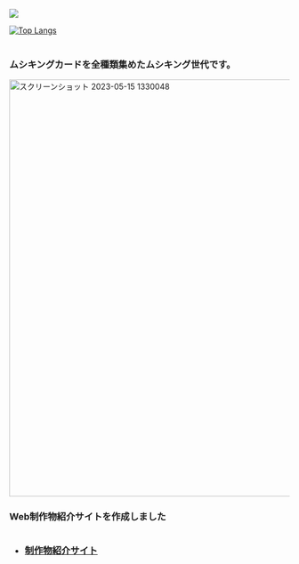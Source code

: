 
<!--
**o-zack-0390/o-zack-0390** is a ✨ _special_ ✨ repository because its `README.md` (this file) appears on your GitHub profile.

Here are some ideas to get you started:

- 🔭 I’m currently working on ...
- 🌱 I’m currently learning ...
- 👯 I’m looking to collaborate on ...
- 🤔 I’m looking for help with ...
- 💬 Ask me about ...
- 📫 How to reach me: ...
- 😄 Pronouns: ...
- ⚡ Fun fact: ...
-->

![](https://github-profile-summary-cards.vercel.app/api/cards/profile-details?username=o-zack-0390&theme=vue)
 
[![Top Langs](https://github-readme-stats.vercel.app/api/top-langs/?username=o-zack-0390&layout=compact&langs_count=6)](https://github.com/anuraghazra/github-readme-stats)
<br><br>

<h3>ムシキングカードを全種類集めたムシキング世代です。</h3>
<img width="750" alt="スクリーンショット 2023-05-15 1330048" src="https://github.com/o-zack-0390/o-zack-0390/assets/116938721/81e1c444-6107-4133-8a4f-64c9caf9a920">



<h3>
 Web制作物紹介サイトを作成しました<br><br>
 <ul>
  <li><a href="https://web-diarys.web.app/web-front-portfolio-main/public/index.html">制作物紹介サイト</a></li>
 </ul>
</h3>
